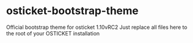 # osticket-bootstrap-theme
Official bootstrap theme for osticket 1.10vRC2
Just replace all files here to the root of your OSTICKET installation
